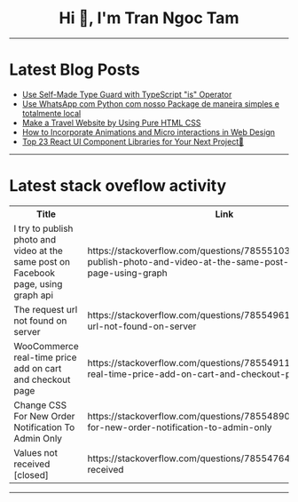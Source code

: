 <h1 align="center">Hi 👋, I'm Tran Ngoc Tam</h1>

---

# Latest Blog Posts 
<!-- BLOG-POST-LIST:START -->
- [Use Self-Made Type Guard with TypeScript &quot;is&quot; Operator](https://dev.to/weseek-inc/use-self-made-type-guard-with-typescript-is-operator-13e6)
- [Use WhatsApp com Python com nosso Package de maneira simples e totalmente local](https://dev.to/marco0antonio0/use-whatsapp-com-python-com-nosso-package-de-maneira-simples-e-totalmente-local-2obf)
- [Make a Travel Website by Using Pure HTML CSS](https://dev.to/asheelahmedsiddiqui/submission-for-frontend-challenge-1mi8)
- [How to Incorporate Animations and Micro interactions in Web Design](https://dev.to/robertadler/how-to-incorporate-animations-and-micro-interactions-in-web-design-308)
- [Top 23 React UI Component Libraries for Your Next Project🚀](https://dev.to/dharamgfx/top-23-react-ui-component-libraries-for-your-next-project-924)
<!-- BLOG-POST-LIST:END -->

---

# Latest stack oveflow activity
<table>
  <tr><th>Title</th><th>Link</th></tr>
  <!-- STACKOVERFLOW:START --><tr><td>I try to publish photo and video at the same post on Facebook page, using graph api</td><td>https://stackoverflow.com/questions/78555103/i-try-to-publish-photo-and-video-at-the-same-post-on-facebook-page-using-graph</td></tr><tr><td>The request url not found on server</td><td>https://stackoverflow.com/questions/78554961/the-request-url-not-found-on-server</td></tr><tr><td>WooCommerce real-time price add on cart and checkout page</td><td>https://stackoverflow.com/questions/78554911/woocommerce-real-time-price-add-on-cart-and-checkout-page</td></tr><tr><td>Change CSS For New Order Notification To Admin Only</td><td>https://stackoverflow.com/questions/78554890/change-css-for-new-order-notification-to-admin-only</td></tr><tr><td>Values ​not received [closed]</td><td>https://stackoverflow.com/questions/78554764/values-not-received</td></tr><!-- STACKOVERFLOW:END -->
</table>

---


